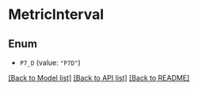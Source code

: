 # MetricInterval

## Enum


* `P7_D` (value: `"P7D"`)


[[Back to Model list]](../README.md#documentation-for-models) [[Back to API list]](../README.md#documentation-for-api-endpoints) [[Back to README]](../README.md)


